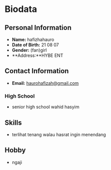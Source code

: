 # Biodata

## Personal Information

- **Name:** hafizhahauro
- **Date of Birth:** 21 08 07
- **Gender:** (fan)girl
- **Address:**HYBE ENT 

## Contact Information

- **Email:** haurohafizah@gmail.com
  
### High School 

- senior high school wahid hasyim

## Skills

- terlihat tenang walau hasrat ingin menendang

## Hobby

- ngaji

